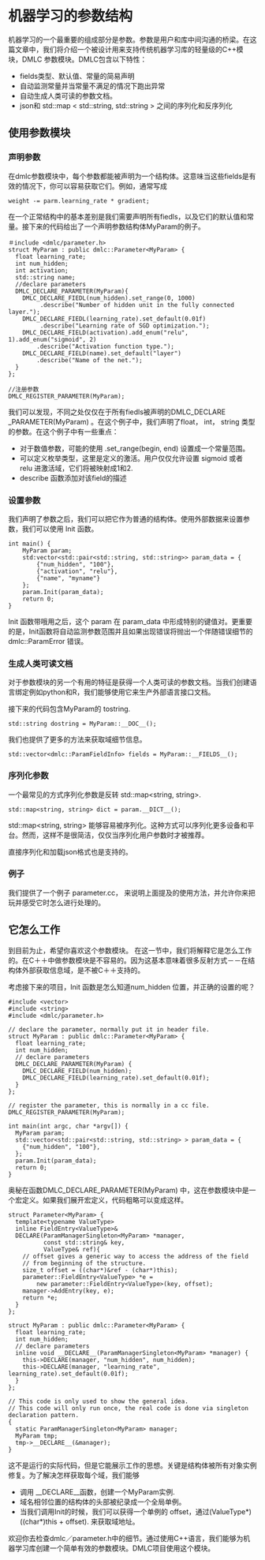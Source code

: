 # 机器学习的参数结构

机器学习的一个最重要的组成部分是参数。参数是用户和库中间沟通的桥梁。在这篇文章中，我们将介绍一个被设计用来支持传统机器学习库的轻量级的C++模块，DMLC 参数模块。DMLC包含以下特性：

* fields类型、默认值、常量的简易声明
* 自动监测常量并当常量不满足的情况下跑出异常
* 自动生成人类可读的参数文档。
* json和 std::map < std::string, std::string > 之间的序列化和反序列化

## 使用参数模块

### 声明参数

在dmlc参数模块中，每个参数都能被声明为一个结构体。这意味当这些fields是有效的情况下，你可以容易获取它们。例如，通常写成

```
weight -= parm.learning_rate * gradient;
```

在一个正常结构中的基本差别是我们需要声明所有fiedls，以及它们的默认值和常量。接下来的代码给出了一个声明参数结构体MyParam的例子。

```
＃include <dmlc/parameter.h>
struct MyParam : public dmlc::Parameter<MyParam> {
  float learning_rate;
  int num_hidden;
  int activation;
  std::string name;
  //declare parameters
  DMLC_DECLARE_PARAMETER(MyParam){
    DMLC_DECLARE_FIEDL(num_hidden).set_range(0, 1000)
    	 .describe("Number of hidden unit in the fully connected layer.");
    DMLC_DECLARE_FIEDL(learning_rate).set_default(0.01f)
    	 .describe("Learning rate of SGD optimization.");
    DMLC_DECLARE_FIELD(activation).add_enum("relu", 1).add_enum("sigmoid", 2)
        .describe("Activation function type.");
    DMLC_DECLARE_FIELD(name).set_default("layer")
        .describe("Name of the net.");
  }
};

//注册参数
DMLC_REGISTER_PARAMETER(MyParam);
```

我们可以发现，不同之处仅仅在于所有fiedls被声明的DMLC_DECLARE _PARAMETER(MyParam) 。在这个例子中，我们声明了float， int， string 类型的参数。在这个例子中有一些重点：

* 对于数值参数，可能的使用 .set_range(begin, end) 设置成一个常量范围。
* 可以定义枚举类型，这里是定义的激活。用户仅仅允许设置 sigmoid 或者 relu 进激活域，它们将被映射成1和2.
* describe 函数添加对该field的描述

### 设置参数

我们声明了参数之后，我们可以把它作为普通的结构体。使用外部数据来设置参数，我们可以使用 Init 函数。

```
int main() {
	MyParam param;
	std:vector<std::pair<std::string, std::string>> param_data = {
		{"num_hidden", "100"},
		{"activation", "relu"},
		{"name", "myname"}
	};
	param.Init(param_data);
	return 0;
}
```

Init 函数带哦用之后，这个 param 在 param_data 中形成特别的键值对。更重要的是，Init函数将自动监测参数范围并且如果出现错误将抛出一个伴随错误细节的dmlc::ParamError 错误。

### 生成人类可读文档

对于参数模块的另一个有用的特征是获得一个人类可读的参数文档。当我们创建语言绑定例如python和R，我们能够使用它来生产外部语言接口文档。

接下来的代码包含MyParam的 tostring.

```
std::string dostring = MyParam::__DOC__();
```

我们也提供了更多的方法来获取域细节信息。

```
std::vector<dmlc::ParamFieldInfo> fields = MyParam::__FIELDS__();
```

### 序列化参数

一个最常见的方式序列化参数是反转 std::map<string, string>.

```
std::map<string, string> dict = param.__DICT__();
```

std::map<string, string> 能够容易被序列化。这种方式可以序列化更多设备和平台。然而，这样不是很简洁，仅仅当序列化用户参数时才被推荐。

直接序列化和加载json格式也是支持的。

### 例子

我们提供了一个例子 parameter.cc， 来说明上面提及的使用方法，并允许你来把玩并感受它时怎么进行处理的。

## 它怎么工作

到目前为止，希望你喜欢这个参数模块。 在这一节中，我们将解释它是怎么工作的。在C＋＋中做参数模块是不容易的。因为这基本意味着很多反射方式－－在结构体外部获取信息域，是不被C＋＋支持的。

考虑接下来的项目，Init 函数是怎么知道num_hidden 位置，并正确的设置的呢？

```
#include <vector>
#include <string>
#include <dmlc/parameter.h>

// declare the parameter, normally put it in header file.
struct MyParam : public dmlc::Parameter<MyParam> {
  float learning_rate;
  int num_hidden;
  // declare parameters
  DMLC_DECLARE_PARAMETER(MyParam) {
    DMLC_DECLARE_FIELD(num_hidden);
    DMLC_DECLARE_FIELD(learning_rate).set_default(0.01f);
  }
};

// register the parameter, this is normally in a cc file.
DMLC_REGISTER_PARAMETER(MyParam);

int main(int argc, char *argv[]) {
  MyParam param;
  std::vector<std::pair<std::string, std::string> > param_data = {
    {"num_hidden", "100"},
  };
  param.Init(param_data);
  return 0;
}
```

奥秘在函数DMLC_DECLARE_PARAMETER(MyParam) 中，这在参数模块中是一个宏定义。如果我们展开宏定义，代码粗略可以变成这样。

```
struct Parameter<MyParam> {
  template<typename ValueType>
  inline FieldEntry<ValueType>&
  DECLARE(ParamManagerSingleton<MyParam> *manager,
          const std::string& key,
          ValueType& ref){
    // offset gives a generic way to access the address of the field
    // from beginning of the structure.
    size_t offset = ((char*)&ref - (char*)this);
    parameter::FieldEntry<ValueType> *e =
        new parameter::FieldEntry<ValueType>(key, offset);
    manager->AddEntry(key, e);
    return *e;
  }
};

struct MyParam : public dmlc::Parameter<MyParam> {
  float learning_rate;
  int num_hidden;
  // declare parameters
  inline void __DECLARE__(ParamManagerSingleton<MyParam> *manager) {
    this->DECLARE(manager, "num_hidden", num_hidden);
    this->DECLARE(manager, "learning_rate", learning_rate).set_default(0.01f);
  }
};

// This code is only used to show the general idea.
// This code will only run once, the real code is done via singleton declaration pattern.
{
  static ParamManagerSingleton<MyParam> manager;
  MyParam tmp;
  tmp->__DECLARE__(&manager);
}
```

这不是运行的实际代码，但是它能展示工作的思想。关键是结构体被所有对象实例修复。为了解决怎样获取每个域，我们能够

* 调用 __DECLARE__函数，创建一个MyParam实例.
* 域名相邻位置的结构体的头部被纪录成一个全局单例。
* 当我们调用Init的时候，我们可以获得一个单例的 offset，通过(ValueType\*)((char*)this + offset). 来获取域地址。

欢迎你去检查dmlc／parameter.h中的细节。通过使用C++语言，我们能够为机器学习库创建一个简单有效的参数模块。DMLC项目使用这个模块。